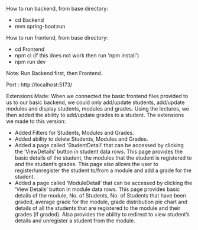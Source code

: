 How to run backend, from base directory:
- cd Backend
- mvn spring-boot:run
  
How to run frontend, from base directory:
- cd Frontend
- npm ci (if this does not work then run 'npm install')
- npm run dev

Note: Run Backend first, then Frontend.

Port : http://localhost:5173/

Extensions Made:
When we connected the basic frontend files provided to us to our basic backend, we could only add/update students, add/update modules and display students, modules and grades. Using the lectures, we then added the ability to add/update grades to a student. The extensions we made to this version:
- Added Filters for Students, Modules and Grades.
- Added ability to delete Students, Modules and Grades.
- Added a page called ‘StudentDetail’ that can be accessed by clicking the ‘ViewDetails’ button in student data rows. This page provides the basic details of the student, the modules that the student is registered to and the student’s grades. This page also allows the user to register/unregister the student to/from a module and add a grade for the student.
- Added a page called ‘ModuleDetail’ that can be accessed by clicking the ‘View Details’ button in module data rows. This page provides basic details of the module, No. of Students, No. of Students that have been graded, average grade for the module, grade distribution pie chart and details of all the students that are registered to the module and their grades (if graded). Also provides the ability to redirect to view student’s details and unregister a student from the module.
